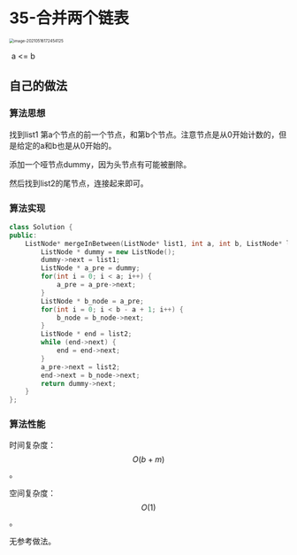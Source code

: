 # 35-合并两个链表

<img src="https://crayon-1302863897.cos.ap-beijing.myqcloud.com/image/image-20210516172454125.png" alt="image-20210516172454125" style="zoom:50%;" />

​                                                          a <= b

## 自己的做法

### 算法思想

找到list1 第a个节点的前一个节点，和第b个节点。注意节点是从0开始计数的，但是给定的a和b也是从0开始的。

添加一个哑节点dummy，因为头节点有可能被删除。

然后找到list2的尾节点，连接起来即可。

### 算法实现

```c++
class Solution {
public:
    ListNode* mergeInBetween(ListNode* list1, int a, int b, ListNode* list2) {
        ListNode * dummy = new ListNode();
        dummy->next = list1;
        ListNode * a_pre = dummy;
        for(int i = 0; i < a; i++) {
            a_pre = a_pre->next;
        }
        ListNode * b_node = a_pre;
        for(int i = 0; i < b - a + 1; i++) {
            b_node = b_node->next;
        }
        ListNode * end = list2;
        while (end->next) {
            end = end->next;
        }
        a_pre->next = list2;
        end->next = b_node->next;
        return dummy->next;
    }
};
```



### 算法性能

时间复杂度：$$O(b + m)$$。

空间复杂度：$$O(1)$$。

无参考做法。
